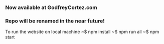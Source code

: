 ### Now available at GodfreyCortez.com 

### Repo will be renamed in the near future!

To run the website on local machine
~$ npm install
~$ npm run all
~$ npm start
